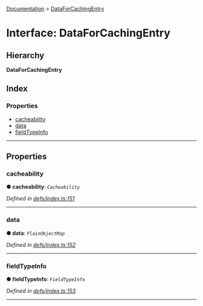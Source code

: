 [Documentation](../README.md) > [DataForCachingEntry](../interfaces/dataforcachingentry.md)

# Interface: DataForCachingEntry

## Hierarchy

**DataForCachingEntry**

## Index

### Properties

* [cacheability](dataforcachingentry.md#cacheability)
* [data](dataforcachingentry.md#data)
* [fieldTypeInfo](dataforcachingentry.md#fieldtypeinfo)

---

## Properties

<a id="cacheability"></a>

###  cacheability

**● cacheability**: *`Cacheability`*

*Defined in [defs/index.ts:151](https://github.com/bad-batch/handl/blob/20503ed/packages/cache-manager/src/defs/index.ts#L151)*

___
<a id="data"></a>

###  data

**● data**: *`PlainObjectMap`*

*Defined in [defs/index.ts:152](https://github.com/bad-batch/handl/blob/20503ed/packages/cache-manager/src/defs/index.ts#L152)*

___
<a id="fieldtypeinfo"></a>

###  fieldTypeInfo

**● fieldTypeInfo**: *`FieldTypeInfo`*

*Defined in [defs/index.ts:153](https://github.com/bad-batch/handl/blob/20503ed/packages/cache-manager/src/defs/index.ts#L153)*

___

